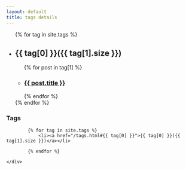 ```yaml
---
layout: default
title: tags details
---
```


<div class="col-md-8">
<ul class="list-unstyled">
{% for tag in site.tags %}
	<li><h2 name="{{ tag[0] }}">{{ tag[0] }}({{ tag[1].size }})</h2>
		<ul>
		{% for post in tag[1] %}
    			<li><h3><a href="{{ post.url }}">{{ post.title }}</a></h3></li>
		{% endfor %}
		</ul>
	</li>			
{% endfor %}

</ul>
</div>
<div class="col-md-4">
	<div class="well">
		<h3>Tags</h3>

			{% for tag in site.tags %}
				<li><a href="/tags.html#{{ tag[0] }}">{{ tag[0] }}({{ tag[1].size }})</a></li>

			{% endfor %}

	</div>

</div>
